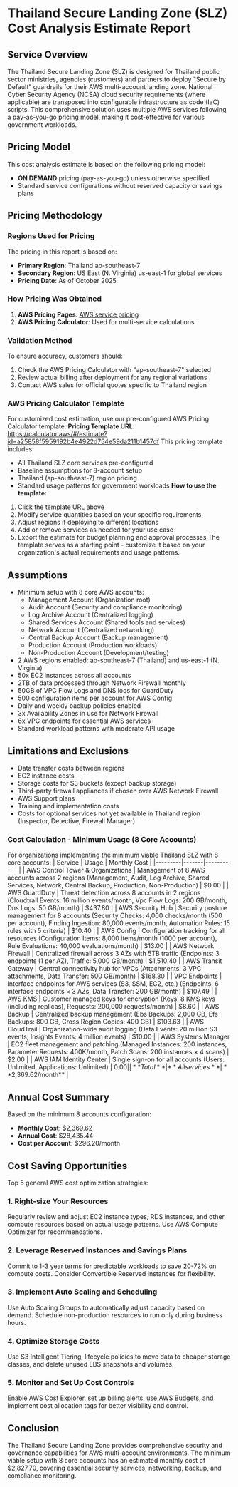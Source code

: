 # Thailand Secure Landing Zone (SLZ) Cost Analysis Estimate Report
## Service Overview
The Thailand Secure Landing Zone (SLZ) is designed for Thailand public sector ministries, agencies (customers) and partners to deploy "Secure by Default" guardrails for their AWS multi-account landing zone. National Cyber Security Agency (NCSA) cloud security requirements (where applicable) are transposed into configurable infrastructure as code (IaC) scripts. This comprehensive solution uses multiple AWS services following a pay-as-you-go pricing model, making it cost-effective for various government workloads.
## Pricing Model
This cost analysis estimate is based on the following pricing model:
- **ON DEMAND** pricing (pay-as-you-go) unless otherwise specified
- Standard service configurations without reserved capacity or savings plans
## Pricing Methodology
### Regions Used for Pricing
The pricing in this report is based on:
- **Primary Region**: Thailand ap-southeast-7
- **Secondary Region**: US East (N. Virginia) us-east-1 for global services
- **Pricing Date**: As of October 2025
### How Pricing Was Obtained
1. **AWS Pricing Pages**: [AWS service pricing](https://aws.amazon.com/pricing/)
2. **AWS Pricing Calculator**: Used for multi-service calculations
### Validation Method
To ensure accuracy, customers should:
1. Check the AWS Pricing Calculator with "ap-southeast-7" selected
2. Review actual billing after deployment for any regional variations
3. Contact AWS sales for official quotes specific to Thailand region
### AWS Pricing Calculator Template
For customized cost estimation, use our pre-configured AWS Pricing Calculator template:
**Pricing Template URL**: https://calculator.aws/#/estimate?id=a25858f5959192b4e4922d754e59da211b1457df
This pricing template includes:
- All Thailand SLZ core services pre-configured
- Baseline assumptions for 8-account setup
- Thailand (ap-southeast-7) region pricing
- Standard usage patterns for government workloads
**How to use the template:**
1. Click the template URL above
2. Modify service quantities based on your specific requirements
3. Adjust regions if deploying to different locations
4. Add or remove services as needed for your use case
5. Export the estimate for budget planning and approval processes
The template serves as a starting point - customize it based on your organization's actual requirements and usage patterns.
## Assumptions
- Minimum setup with 8 core AWS accounts:
  - Management Account (Organization root)
  - Audit Account (Security and compliance monitoring)
  - Log Archive Account (Centralized logging)
  - Shared Services Account (Shared tools and services)
  - Network Account (Centralized networking)
  - Central Backup Account (Backup management)
  - Production Account (Production workloads)
  - Non-Production Account (Development/testing)
- 2 AWS regions enabled: ap-southeast-7 (Thailand) and us-east-1 (N. Virginia)
- 50x EC2 instances across all accounts
- 2TB of data processed through Network Firewall monthly
- 50GB of VPC Flow Logs and DNS logs for GuardDuty
- 500 configuration items per account for AWS Config
- Daily and weekly backup policies enabled
- 3x Availability Zones in use for Network Firewall
- 6x VPC endpoints for essential AWS services
- Standard workload patterns with moderate API usage
## Limitations and Exclusions
- Data transfer costs between regions
- EC2 instance costs
- Storage costs for S3 buckets (except backup storage)
- Third-party firewall appliances if chosen over AWS Network Firewall
- AWS Support plans
- Training and implementation costs
- Costs for optional services not yet available in Thailand region (Inspector, Detective, Firewall Manager)

### Cost Calculation - Minimum Usage (8 Core Accounts)
For organizations implementing the minimum viable Thailand SLZ with 8 core accounts:
| Service | Usage | Monthly Cost |
|---------|-------|-------------|
| AWS Control Tower & Organizations | Management of 8 AWS accounts across 2 regions (Management, Audit, Log Archive, Shared Services, Network, Central Backup, Production, Non-Production) | $0.00 |
| AWS GuardDuty | Threat detection across 8 accounts in 2 regions (Cloudtrail Events: 16 million events/month, Vpc Flow Logs: 200 GB/month, Dns Logs: 50 GB/month) | $437.80 |
| AWS Security Hub | Security posture management for 8 accounts (Security Checks: 4,000 checks/month (500 per account), Finding Ingestion: 80,000 events/month, Automation Rules: 15 rules with 5 criteria) | $10.40 |
| AWS Config | Configuration tracking for all resources (Configuration Items: 8,000 items/month (1000 per account), Rule Evaluations: 40,000 evaluations/month) | $13.00 |
| AWS Network Firewall | Centralized firewall across 3 AZs with 5TB traffic (Endpoints: 3 endpoints (1 per AZ), Traffic: 5,000 GB/month) | $1,510.40 |
| AWS Transit Gateway | Central connectivity hub for VPCs (Attachments: 3 VPC attachments, Data Transfer: 500 GB/month) | $168.30 |
| VPC Endpoints | Interface endpoints for AWS services (S3, SSM, EC2, etc.) (Endpoints: 6 interface endpoints × 3 AZs, Data Transfer: 200 GB/month) | $107.49 |
| AWS KMS | Customer managed keys for encryption (Keys: 8 KMS keys (including replicas), Requests: 200,000 requests/month) | $8.60 |
| AWS Backup | Centralized backup management (Ebs Backups: 2,000 GB, Efs Backups: 800 GB, Cross Region Copies: 400 GB) | $103.63 |
| AWS CloudTrail | Organization-wide audit logging (Data Events: 20 million S3 events, Insights Events: 4 million events) | $10.00 |
| AWS Systems Manager | EC2 fleet management and patching (Managed Instances: 200 instances, Parameter Requests: 400K/month, Patch Scans: 200 instances × 4 scans) | $2.00 |
| AWS IAM Identity Center | Single sign-on for all accounts (Users: Unlimited, Applications: Unlimited) | $0.00 |
| **Total** | **All services** | **$2,369.62/month** |

## Annual Cost Summary
Based on the minimum 8 accounts configuration:
- **Monthly Cost**: $2,369.62
- **Annual Cost**: $28,435.44
- **Cost per Account**: $296.20/month
## Cost Saving Opportunities
Top 5 general AWS cost optimization strategies:
### 1. Right-size Your Resources
Regularly review and adjust EC2 instance types, RDS instances, and other compute resources based on actual usage patterns. Use AWS Compute Optimizer for recommendations.
### 2. Leverage Reserved Instances and Savings Plans
Commit to 1-3 year terms for predictable workloads to save 20-72% on compute costs. Consider Convertible Reserved Instances for flexibility.
### 3. Implement Auto Scaling and Scheduling
Use Auto Scaling Groups to automatically adjust capacity based on demand. Schedule non-production resources to run only during business hours.
### 4. Optimize Storage Costs
Use S3 Intelligent Tiering, lifecycle policies to move data to cheaper storage classes, and delete unused EBS snapshots and volumes.
### 5. Monitor and Set Up Cost Controls
Enable AWS Cost Explorer, set up billing alerts, use AWS Budgets, and implement cost allocation tags for better visibility and control.

## Conclusion

The Thailand Secure Landing Zone provides comprehensive security and governance capabilities for AWS multi-account environments. The minimum viable setup with 8 core accounts has an estimated monthly cost of $2,827.70, covering essential security services, networking, backup, and compliance monitoring.
